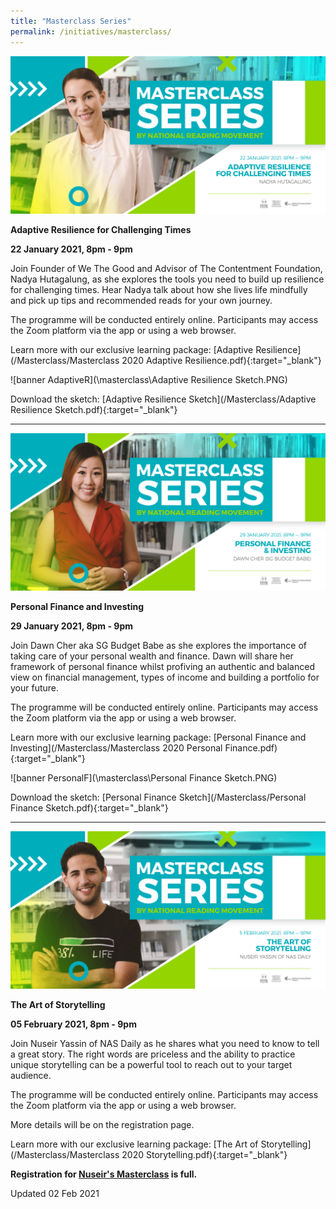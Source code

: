 ```yaml
---
title: "Masterclass Series"
permalink: /initiatives/masterclass/
---
```


![banner Masterclass](\masterclass\Masterclass_NADYA.jpg)

**Adaptive Resilience for Challenging Times**

**22 January 2021, 8pm - 9pm**

Join Founder of We The Good and Advisor of The Contentment Foundation, Nadya Hutagalung, as she explores the tools you need to build up resilience for challenging times. Hear Nadya talk about how she lives life mindfully and pick up tips and recommended reads for your own journey.

The programme will be conducted entirely online. Participants may access the Zoom platform via the app or using a web browser. 

Learn more with our exclusive learning package: [Adaptive Resilience](/Masterclass/Masterclass 2020 Adaptive Resilience.pdf){:target="_blank"}

![banner AdaptiveR](\masterclass\Adaptive Resilience Sketch.PNG)

Download the sketch: [Adaptive Resilience Sketch](/Masterclass/Adaptive Resilience Sketch.pdf){:target="_blank"}

---



![banner Masterclass](\masterclass\Masterclass_DAWN.jpg)

**Personal Finance and Investing**

**29 January 2021, 8pm - 9pm**

Join Dawn Cher aka SG Budget Babe as she explores the importance of taking care of your personal wealth and finance. Dawn will share her framework of personal finance whilst profiving an authentic and balanced view on financial management, types of income and building a portfolio for your future.

The programme will be conducted entirely online. Participants may access the Zoom platform via the app or using a web browser. 

Learn more with our exclusive learning package: [Personal Finance and Investing](/Masterclass/Masterclass 2020 Personal Finance.pdf){:target="_blank"}

![banner PersonalF](\masterclass\Personal Finance Sketch.PNG)

Download the sketch: [Personal Finance Sketch](/Masterclass/Personal Finance Sketch.pdf){:target="_blank"}

---



![banner Masterclass](\masterclass\Masterclass_NUSEIR.jpg)

**The Art of Storytelling**

**05 February 2021, 8pm - 9pm**

Join Nuseir Yassin of NAS Daily as he shares what you need to know to tell a great story. The right words are priceless and the ability to practice unique storytelling can be a powerful tool to reach out to your target audience.

The programme will be conducted entirely online. Participants may access the Zoom platform via the app or using a web browser. 

More details will be on the registration page.  



Learn more with our exclusive learning package: [The Art of Storytelling](/Masterclass/Masterclass 2020 Storytelling.pdf){:target="_blank"}



**Registration for [Nuseir's Masterclass](https://go.gov.sg/nuseirmasterclass) is full.**





Updated 02 Feb 2021

